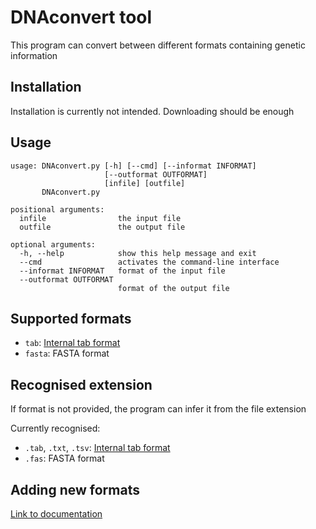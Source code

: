 # DNAconvert tool
This program can convert between different formats containing genetic information

## Installation
Installation is currently not intended. Downloading should be enough

## Usage
    usage: DNAconvert.py [-h] [--cmd] [--informat INFORMAT]
                         [--outformat OUTFORMAT]
                         [infile] [outfile]
           DNAconvert.py
    
    positional arguments:
      infile                the input file
      outfile               the output file
    
    optional arguments:
      -h, --help            show this help message and exit
      --cmd                 activates the command-line interface
      --informat INFORMAT   format of the input file
      --outformat OUTFORMAT
                            format of the output file

## Supported formats
* `tab`: [Internal tab format][1]
* `fasta`: FASTA format

## Recognised extension
If format is not provided, the program can infer it from the file extension

Currently recognised:
* `.tab`, `.txt`, `.tsv`: [Internal tab format][1]
* `.fas`: FASTA format

## Adding new formats
[Link to documentation](doc/ADDING_FORMATS.md)

[1]: doc/TAB_FORMAT.md
